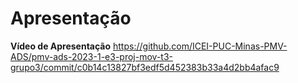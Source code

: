 # Apresentação

**Vídeo de Apresentação**
https://github.com/ICEI-PUC-Minas-PMV-ADS/pmv-ads-2023-1-e3-proj-mov-t3-grupo3/commit/c0b14c13827bf3edf5d452383b33a4d2bb4afac9
